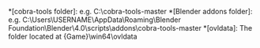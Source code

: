 *[cobra-tools folder]: e.g. C:\cobra-tools-master
*[Blender addons folder]: e.g. C:\Users\USERNAME\AppData\Roaming\Blender Foundation\Blender\4.0\scripts\addons\cobra-tools-master
*[ovldata]: The folder located at {Game}\win64\ovldata